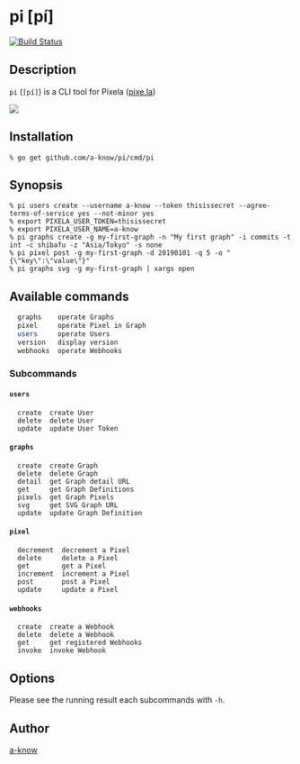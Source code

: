 # pi [pí]
[![Build Status](https://travis-ci.org/a-know/pi.png?branch=master)][travis]

[travis]: https://travis-ci.org/a-know/pi


## Description

`pi` (`[pí]`) is a CLI tool for Pixela ([pixe.la](https://pixe.la/))


![](https://user-images.githubusercontent.com/1097533/53243207-84d04680-36ea-11e9-8465-f73d62b4b502.png)


## Installation

    % go get github.com/a-know/pi/cmd/pi

## Synopsis

    % pi users create --username a-know --token thisissecret --agree-terms-of-service yes --not-minor yes
    % export PIXELA_USER_TOKEN=thisissecret
    % export PIXELA_USER_NAME=a-know
    % pi graphs create -g my-first-graph -n "My first graph" -i commits -t int -c shibafu -z "Asia/Tokyo" -s none
    % pi pixel post -g my-first-graph -d 20190101 -q 5 -o "{\"key\":\"value\"}"
    % pi graphs svg -g my-first-graph | xargs open

## Available commands

```sh
  graphs    operate Graphs
  pixel     operate Pixel in Graph
  users     operate Users
  version   display version
  webhooks  operate Webhooks
```

### Subcommands
#### `users`
```
  create  create User
  delete  delete User
  update  update User Token
```


#### `graphs`
```
  create  create Graph
  delete  delete Graph
  detail  get Graph detail URL
  get     get Graph Definitions
  pixels  get Graph Pixels
  svg     get SVG Graph URL
  update  update Graph Definition
```


#### `pixel`
```
  decrement  decrement a Pixel
  delete     delete a Pixel
  get        get a Pixel
  increment  increment a Pixel
  post       post a Pixel
  update     update a Pixel
```

#### `webhooks`
```
  create  create a Webhook
  delete  delete a Webhook
  get     get registered Webhooks
  invoke  invoke Webhook
```


## Options
Please see the running result each subcommands with `-h`.

## Author

[a-know](https://github.com/a-know)
